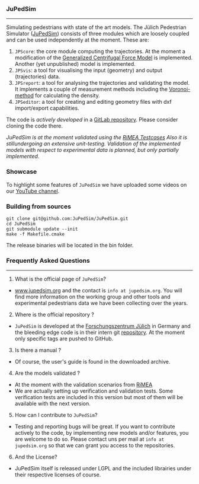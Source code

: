### JuPedSim
------------
Simulating pedestrians with state of the art models.
The Jülich Pedestrian Simulator ([JuPedSim](http://www.jupedsim.org)) consists of three modules which are loosely
coupled and can be used independently at the moment. These are:

1. `JPScore`: the core module computing the trajectories. At the moment a modification of the [Generalized Centrifugal Force Model](http://arxiv.org/abs/1008.4297) is implemented. Another (yet unpublished) model is implemented.
2. `JPSvis`: a tool for visualising the input (geometry) and output (trajectories) data.
3. `JPSreport`: a tool for analysing the trajectories and validating the
model. It implements a couple of measurement methods including the [Voronoi-method](http://dx.doi.org/10.1016/j.physa.2009.12.015) for calculating the density.
4.  `JPSeditor`: a tool for creating and editing geometry files with dxf import/export capabilities.

The code is *actively developed* in a [GitLab repository](https://cst.version.fz-juelich.de/public/projects). Please consider cloning the code there.

*JuPedSim is at the moment validated using the [RiMEA Testcases](http://www.rimea.de) Also it is stillundergoing an extensive unit-testing. Validation of the implemented models with respect to experimental data is planned, but only partially implemented.*

### Showcase

To highlight some features of `JuPedSim` we have uploaded some videos on
our [YouTube channel](https://www.youtube.com/channel/UCKS8w8CUClHEeN4K1SUSMBA).

### Building from sources
```shell
git clone git@github.com:JuPedSim/JuPedSim.git
cd JuPedSim
git submodule update --init
make -f Makefile.cmake
```
The release binaries will be located in the bin folder.

### Frequently Asked Questions
-------------------------------
1. What is the official page of `JuPedSim`?
  * www.jupedsim.org and the contact is `info at jupedsim.org`. You will find more information on the working group and other tools and experimental pedestrians data we have been collecting over the years.

2. Where is the official repository ?
 * `JuPedSim` is developed at the [Forschungszentrum Jülich](http://www.fz-juelich.de) in Germany and the bleeding edge code is in their intern git [repository](http://cst.version.fz-juelich.de). At the moment only specific tags are pushed to GitHub.

3. Is there a manual ?
 * Of course, the user's guide is found in the downloaded archive.

4. Are the models validated ?
 * At the moment with the validation scenarios from [RiMEA](http://www.rimea.de)
 * We are actually setting up verification and validation tests. Some verification tests are included in this version but most of them will be available with the next version.

5. How can I contribute to `JuPedSim`?
 * Testing and reporting bugs will be great. If you want to contribute actively to the code, by implementing new models and/or features, you are welcome to do so. Please contact uns per mail at
 `info at jupedsim.org` so that we can grant you access to the repositories.

6. And the License?
  * JuPedSim itself is released under LGPL and the included librairies under their respective licenses of course.
